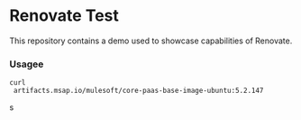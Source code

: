 # Renovate Test
This repository contains a demo used to showcase capabilities of Renovate.



### Usagee

``` 
curl 
 artifacts.msap.io/mulesoft/core-paas-base-image-ubuntu:5.2.147
```
s